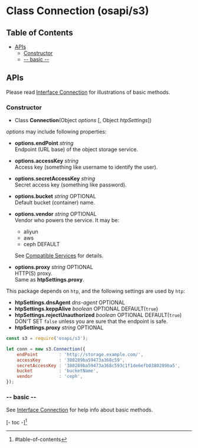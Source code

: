 #	Class Connection (osapi/s3)

##  Table of Contents

* [APIs](#apis)
	* [Constructor](#constructor)
	* [-- basic --](#---basic---)

##  APIs

Please read [Interface Connection](../connection.md) for illustrations of basic methods.

###	Constructor

*	Class __Connection__(Object *options* [, Object *htpSettings*])

*options* may include following properties:
*	__options.endPoint__ *string*  
    Endpoint (URL base) of the object storage service.

*	__options.accessKey__ *string*  
    Access key (something like username to identify the user).

*	__options.secretAccessKey__ *string*  
    Secret access key (something like password).

*	__options.bucket__ *string* OPTIONAL  
    Default bucket (container) name.

*   __options.vendor__ *string* OPTIONAL  
    Vendor who powers the service. It may be:
    *   aliyun
    *   aws
    *   ceph DEFAULT

    See [Compatible Services](../vendors.md) for details.

*	__options.proxy__ *string* OPTIONAL  
	HTTP(S) proxy.  
	Same as __htpSettings.proxy__.

This package depends on `htp`, and the following settings are used by `htp`:
*	__htpSettings.dnsAgent__ *dns-agent* OPTIONAL  
*	__htpSettings.keppAlive__ *boolean* OPTIONAL DEFAULT(`true`) 
*   __htpSettings.rejectUnauthorized__ *boolean* OPTIONAL DEFAULT(`true`)    
    DON'T SET `false` unless you are sure that the endpoint is safe.
*	__htpSettings.proxy__ *string* OPTIONAL

```javascript
const s3 = require('osapi/s3');

let conn = new s3.Connection({
    endPoint        : 'http://storage.example.com/',
    accessKey       : '380289ba59473a368c59',
    secretAccessKey : '380289ba59473a368c593c1f1de6efb0380289ba5',
    bucket          : 'bucketName',
    vendor          : 'ceph',
});
```

### -- basic --

See [Interface Connection](../connection.md) for help info about basic methods.

[- toc -][^toc]

[^toc]: #table-of-contents